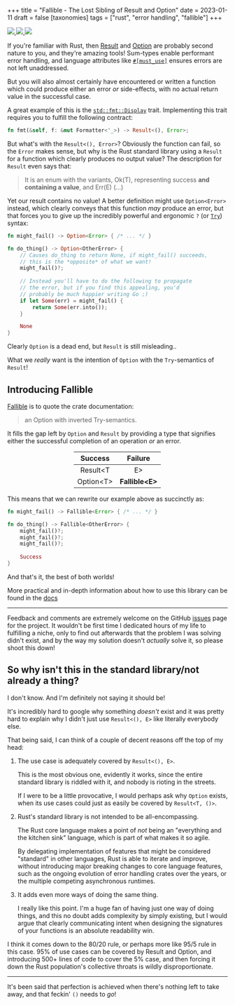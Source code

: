 +++
title = "Fallible - The Lost Sibling of Result and Option"
date = 2023-01-11
draft = false
[taxonomies]
tags = ["rust", "error handling", "fallible"]
+++

<a href="https://crates.io/crates/fallible-option" style="box-shadow: none">
    <img src="https://img.shields.io/crates/v/fallible-option" style="display: inline;" />
</a>

<a href="https://docs.rs/fallible-option/latest/fallible_option" style="box-shadow: none">
    <img src="https://docs.rs/fallible-option/badge.svg" style="display: inline;" />
</a>

<a href="https://github.com/MathiasPius/fallible-option" style="box-shadow: none">
    <img src="https://img.shields.io/badge/GitHub-fallible--option-blue" style="display: inline;" />
</a>

If you're familiar with Rust, then [Result](https://doc.rust-lang.org/std/result/enum.Result.html)
and [Option](https://doc.rust-lang.org/std/option/enum.Option.html) are probably second nature to you,
and they're amazing tools! Sum-types enable performant error handling, and language attributes like
[`#[must_use]`](https://rust-lang.github.io/rfcs/1940-must-use-functions.html) ensures errors are not left unaddressed.

But you will also almost certainly have encountered or written a function which could produce either
an error *or* side-effects, with no actual return value in the successful case.

A great example of this is the [`std::fmt::Display`](https://doc.rust-lang.org/std/fmt/trait.Display.html) trait. 
Implementing this trait requires you to fulfill the following contract:
```rust
fn fmt(&self, f: &mut Formatter<'_>) -> Result<(), Error>;
```
But what's with the `Result<(), Error>`? Obviously the function can fail, so the `Error` makes sense, but why is the Rust standard library using a `Result` for a function which clearly produces no output value? The description for `Result` even says that:

> It is an enum with the variants, Ok(T), representing success **and containing a value**, and Err(E) (...)

Yet our result contains no value! A better definition might use `Option<Error>` instead, which clearly conveys that this function *may* produce an error, but that forces you to give up the incredibly powerful and ergonomic `?` (or [`Try`](https://doc.rust-lang.org/std/ops/trait.Try.html)) syntax:

```rust
fn might_fail() -> Option<Error> { /* ... */ }

fn do_thing() -> Option<OtherError> {
    // Causes do_thing to return None, if might_fail() succeeds,
    // this is the *opposite* of what we want!
    might_fail()?;
    
    // Instead you'll have to do the following to propagate
    // the error, but if you find this appealing, you'd 
    // probably be much happier writing Go ;)
    if let Some(err) = might_fail() {
        return Some(err.into());
    }

    None
}
```
Clearly `Option` is a dead end, but `Result` is still misleading..

What we *really* want is the intention of `Option` with the `Try`-semantics of `Result`!

## Introducing Fallible
[Fallible](https://docs.rs/fallible-option/latest/fallible-option/) is to quote the crate documentation:
> an Option with inverted Try-semantics.

It fills the gap left by `Option` and `Result` by providing a type that signifies either the successful completion of an operation *or* an error.

<table style="width: 200px; margin-left: auto; margin-right: auto; text-align: center">
    <thead>
        <tr>
            <th>Success</th>
            <th>Failure</th>
        </tr>
    </thead>
    <tbody>
        <tr>
            <td>Result&lt;T</td>
            <td>E&gt;</td>
        </tr>
        <tr>
            <td>Option&lt;T&gt;</td>
            <td><b>Fallible&lt;E&gt;</b></td>
        </tr>
    </tbody>
</table>

This means that we can rewrite our example above as succinctly as:
```rust
fn might_fail() -> Fallible<Error> { /* ... */ }

fn do_thing() -> Fallible<OtherError> {
    might_fail()?;
    might_fail()?;
    might_fail()?;
    
    Success
}
```
And that's it, the best of both worlds!

More practical and in-depth information about how to use this library can be found in the [docs](https://docs.rs/fallible-option/latest/fallible-option/)

---
Feedback and comments are extremely welcome on the GitHub [issues](https://github.com/MathiasPius/fallible-option/issues) page for the project.
It wouldn't be first time I dedicated hours of my life to fulfilling a niche, only to find out afterwards that the problem I was solving didn't exist,
and by the way my solution doesn't *actually* solve it, so please shoot this down!

## So why isn't this in the standard library/not already a thing?
I don't know. And I'm definitely not saying it should be!

It's incredibly hard to google why something *doesn't* exist and it was pretty hard to explain why I didn't just use `Result<(), E>` like literally everybody else.

That being said, I can think of a couple of decent reasons off the top of my head:

1. The use case is adequately covered by `Result<(), E>`.

    This is the most obvious one, evidently it works, since the entire standard library is riddled with it, and nobody is rioting in the streets.

    If I were to be a little provocative, I would perhaps ask why `Option` exists, when its use cases could just as easily be covered by `Result<T, ()>`.

2. Rust's standard library is not intended to be all-encompassing.

    The Rust core language makes a point of *not* being an "everything and the kitchen sink" language, which is part of what makes it so agile.

    By delegating implementation of features that might be considered "standard" in other languages, Rust is able to iterate
    and improve, without introducing major breaking changes to core language features, such as the ongoing evolution of error handling crates
    over the years, or the multiple competing asynchronous runtimes.

3. It adds even more ways of doing the same thing.

    I really like this point. I'm a huge fan of having just one way of doing things, and this no doubt adds complexity by simply existing,
    but I would argue that clearly communicating intent when designing the signatures of your functions is an absolute readability win.

I think it comes down to the 80/20 rule, or perhaps more like 95/5 rule in this case. 95% of use cases can be covered by Result and Option,
and introducing 500+ lines of code to cover the 5% case, and then forcing it down the Rust population's collective throats is wildly disproportionate.

--- 
It's been said that perfection is achieved when there's nothing left to take away, and that feckin' `()` needs to *go*!